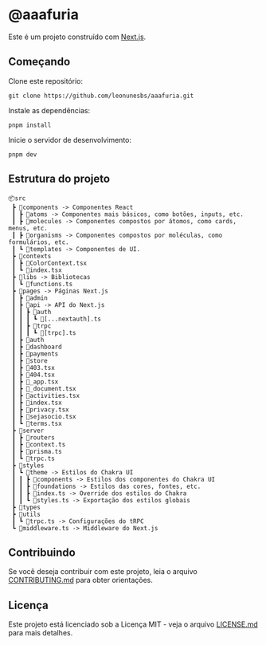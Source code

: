 # @aaafuria

Este é um projeto construído com [Next.js](https://nextjs.org).

## Começando

Clone este repositório:

```
git clone https://github.com/leonunesbs/aaafuria.git
```

Instale as dependências:

```
pnpm install
```

Inicie o servidor de desenvolvimento:

```
pnpm dev
```

## Estrutura do projeto

```
📦src
 ┣ 📂components -> Componentes React
 ┃ ┣ 📂atoms -> Componentes mais básicos, como botões, inputs, etc.
 ┃ ┣ 📂molecules -> Componentes compostos por átomos, como cards, menus, etc.
 ┃ ┣ 📂organisms -> Componentes compostos por moléculas, como formulários, etc.
 ┃ ┗ 📂templates -> Componentes de UI.
 ┣ 📂contexts
 ┃ ┣ 📜ColorContext.tsx
 ┃ ┗ 📜index.tsx
 ┣ 📂libs -> Bibliotecas
 ┃ ┗ 📜functions.ts
 ┣ 📂pages -> Páginas Next.js
 ┃ ┣ 📂admin
 ┃ ┣ 📂api -> API do Next.js
 ┃ ┃ ┣ 📂auth
 ┃ ┃ ┃ ┗ 📜[...nextauth].ts
 ┃ ┃ ┣ 📂trpc
 ┃ ┃ ┃ ┗ 📜[trpc].ts
 ┃ ┣ 📂auth
 ┃ ┣ 📂dashboard
 ┃ ┣ 📂payments
 ┃ ┣ 📂store
 ┃ ┣ 📜403.tsx
 ┃ ┣ 📜404.tsx
 ┃ ┣ 📜_app.tsx
 ┃ ┣ 📜_document.tsx
 ┃ ┣ 📜activities.tsx
 ┃ ┣ 📜index.tsx
 ┃ ┣ 📜privacy.tsx
 ┃ ┣ 📜sejasocio.tsx
 ┃ ┗ 📜terms.tsx
 ┣ 📂server
 ┃ ┣ 📂routers 
 ┃ ┣ 📜context.ts 
 ┃ ┣ 📜prisma.ts
 ┃ ┗ 📜trpc.ts
 ┣ 📂styles
 ┃ ┗ 📂theme -> Estilos do Chakra UI
 ┃ ┃ ┣ 📂components -> Estilos dos componentes do Chakra UI
 ┃ ┃ ┣ 📂foundations -> Estilos das cores, fontes, etc.
 ┃ ┃ ┣ 📜index.ts -> Override dos estilos do Chakra
 ┃ ┃ ┗ 📜styles.ts -> Exportação dos estilos globais
 ┣ 📂types
 ┣ 📂utils
 ┃ ┗ 📜trpc.ts -> Configurações do tRPC
 ┗ 📜middleware.ts -> Middleware do Next.js
```

## Contribuindo

Se você deseja contribuir com este projeto, leia o arquivo [CONTRIBUTING.md](https://github.com/leonunesbs/aaafuria/CONTRIBUTING.md) para obter orientações.

## Licença

Este projeto está licenciado sob a Licença MIT - veja o arquivo [LICENSE.md](https://github.com/leonunesbs/aaafuria/blob/main/LICENSE.md) para mais detalhes.
